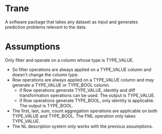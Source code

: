 # Trane
A software package that takes any dataset as input and generates prediction problems relevant to the data. 

# Assumptions
Only filter and operate on a column whose type is TYPE\_VALUE.
- So filter operations are always applied on a TYPE\_VALUE column and doesn't change the column type.
- Row operations are always applied on a TYPE\_VALUE column and may generate a TYPE\_VALUE or TYPE\_BOOL column.
  - if Row operations generate TYPE\_VALUE, identity and diff transformation operations can be used. The output is TYPE\_VALUE.
  - if Row operations generate TYPE\_BOOL, only identity is applicable. The output is TYPE\_BOOL.
- The first, last, sum, count aggregation operations are applicable on both TYPE\_VALUE and TYPE\_BOOL. The FML operation only takes TYPE_VALUE.
- The NL description system only works with the previous assumptions.

